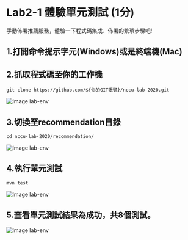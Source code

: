 
# Lab2-1 體驗單元測試 (1分)
手動佈署推薦服務，體驗一下程式碼集成、佈署的繁瑣步驟吧!  
## 1.打開命令提示字元(Windows)或是終端機(Mac)

## 2.抓取程式碼至你的工作機 
```
git clone https://github.com/${你的GIT帳號}/nccu-lab-2020.git
```
![Image lab-env](https://raw.githubusercontent.com/j3ffk3/nccu-lab-2020/main/imgs/lab2-1-1.PNG)

## 3.切換至recommendation目錄  
```
cd nccu-lab-2020/recommendation/
```
![Image lab-env](https://raw.githubusercontent.com/j3ffk3/nccu-lab-2020/main/imgs/lab2-1-2.PNG)

## 4.執行單元測試
```
mvn test
```
![Image lab-env](https://raw.githubusercontent.com/j3ffk3/nccu-lab-2020/main/imgs/lab2-1-3.PNG)

## 5.查看單元測試結果為成功，共8個測試。
![Image lab-env](https://raw.githubusercontent.com/j3ffk3/nccu-lab-2020/main/imgs/lab2-1-4.PNG)
